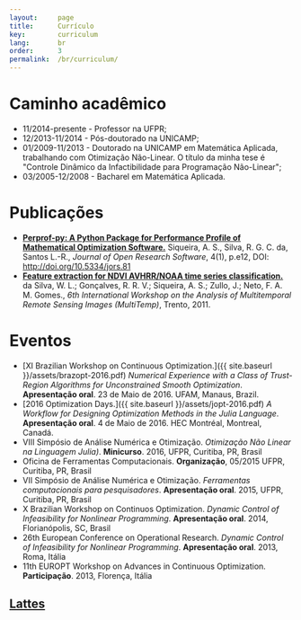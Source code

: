 ```yaml
---
layout:     page
title:      Currículo
key:        curriculum
lang:       br
order:      3
permalink:  /br/curriculum/
---
```


# Caminho acadêmico

  - 11/2014-presente - Professor na UFPR;
  - 12/2013-11/2014 - Pós-doutorado na UNICAMP;
  - 01/2009-11/2013 - Doutorado na UNICAMP em Matemática Aplicada,
  trabalhando com Otimização Não-Linear. O título da minha tese é
  "Controle Dinâmico da Infactibilidade para Programação Não-Linear";
  - 03/2005-12/2008 - Bacharel em Matemática Aplicada.

# Publicações

  - **[Perprof-py: A Python Package for Performance Profile of Mathematical
    Optimization Software.](http://doi.org/10.5334/jors.81)**
    Siqueira, A. S., Silva, R. G. C. da, Santos L.-R.,
    _Journal of Open Research Software_, 4(1), p.e12, DOI:
    http://doi.org/10.5334/jors.81
  - **[Feature extraction for NDVI AVHRR/NOAA time series
    classification.](http://dx.doi.org/10.1109/Multi-Temp.2011.6005091)**
    da Silva, W. L.; Gonçalves, R. R. V.; Siqueira, A. S.; Zullo, J.; Neto, F.
    A. M. Gomes.,
    _6th International Workshop on the Analysis of Multitemporal Remote Sensing
    Images (MultiTemp)_, Trento, 2011.

# Eventos

  - [XI Brazilian Workshop on Continuous Optimization.]({{ site.baseurl
    }}/assets/brazopt-2016.pdf)
    _Numerical Experience with a Class of Trust-Region Algorithms for
    Unconstrained Smooth Optimization_.
    **Apresentação oral**. 23 de Maio de 2016. UFAM, Manaus, Brazil.
  - [2016 Optimization Days.]({{ site.baseurl }}/assets/jopt-2016.pdf)
    _A Workflow for Designing Optimization Methods in the Julia Language_.
    **Apresentação oral**. 4 de Maio de 2016. HEC Montréal, Montreal, Canadá.
  - VIII Simpósio de Análise Numérica e Otimização.
    _Otimização Não Linear na Linguagem Julia)_.
    **Minicurso**. 2016, UFPR, Curitiba, PR, Brasil
  - Oficina de Ferramentas Computacionais. **Organização**, 05/2015
    UFPR, Curitiba, PR, Brasil
  - VII Simpósio de Análise Numérica e Otimização.
    _Ferramentas computacionais para pesquisadores_.
    **Apresentação oral**. 2015, UFPR, Curitiba, PR, Brasil
  - X Brazilian Workshop on Continuos Optimization.
    _Dynamic Control of Infeasibility for Nonlinear Programming_.
    **Apresentação oral**. 2014, Florianópolis, SC, Brasil
  - 26th European Conference on Operational Research.
    _Dynamic Control of Infeasibility for Nonlinear Programming_.
    **Apresentação oral**. 2013, Roma, Itália
  - 11th EUROPT Workshop on Advances in Continuous Optimization.
    **Participação**. 2013, Florença, Itália

## [Lattes](http://lattes.cnpq.br/2986958029448752)
